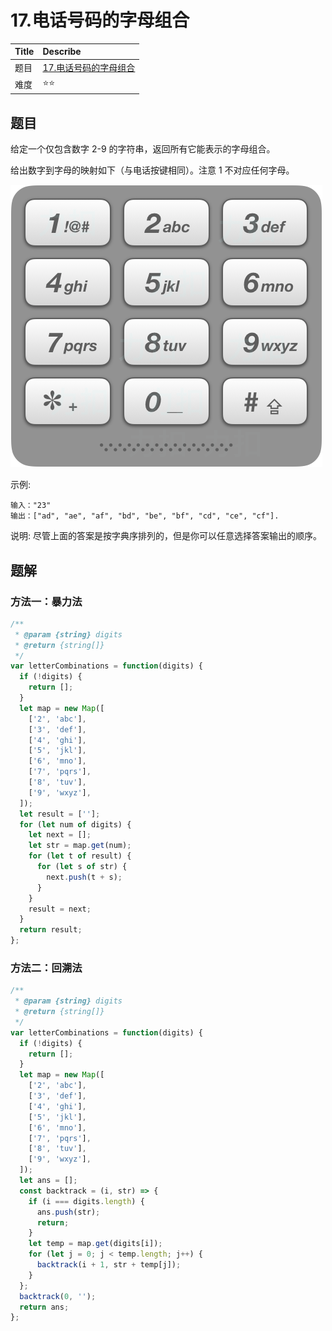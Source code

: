 # 17.电话号码的字母组合

| Title | Describe                                                                                         |
| :---- | :----------------------------------------------------------------------------------------------- |
| 题目  | [17.电话号码的字母组合](https://leetcode-cn.com/problems/letter-combinations-of-a-phone-number/) |
| 难度  | ⭐⭐                                                                                             |

## 题目

给定一个仅包含数字 2-9 的字符串，返回所有它能表示的字母组合。

给出数字到字母的映射如下（与电话按键相同）。注意 1 不对应任何字母。

![backtrack-001.png](../../images/backtrack-001.png)

示例:

```
输入："23"
输出：["ad", "ae", "af", "bd", "be", "bf", "cd", "ce", "cf"].
```

说明:
尽管上面的答案是按字典序排列的，但是你可以任意选择答案输出的顺序。

## 题解

### 方法一：暴力法

```javascript
/**
 * @param {string} digits
 * @return {string[]}
 */
var letterCombinations = function(digits) {
  if (!digits) {
    return [];
  }
  let map = new Map([
    ['2', 'abc'],
    ['3', 'def'],
    ['4', 'ghi'],
    ['5', 'jkl'],
    ['6', 'mno'],
    ['7', 'pqrs'],
    ['8', 'tuv'],
    ['9', 'wxyz'],
  ]);
  let result = [''];
  for (let num of digits) {
    let next = [];
    let str = map.get(num);
    for (let t of result) {
      for (let s of str) {
        next.push(t + s);
      }
    }
    result = next;
  }
  return result;
};
```

### 方法二：回溯法

```javascript
/**
 * @param {string} digits
 * @return {string[]}
 */
var letterCombinations = function(digits) {
  if (!digits) {
    return [];
  }
  let map = new Map([
    ['2', 'abc'],
    ['3', 'def'],
    ['4', 'ghi'],
    ['5', 'jkl'],
    ['6', 'mno'],
    ['7', 'pqrs'],
    ['8', 'tuv'],
    ['9', 'wxyz'],
  ]);
  let ans = [];
  const backtrack = (i, str) => {
    if (i === digits.length) {
      ans.push(str);
      return;
    }
    let temp = map.get(digits[i]);
    for (let j = 0; j < temp.length; j++) {
      backtrack(i + 1, str + temp[j]);
    }
  };
  backtrack(0, '');
  return ans;
};
```

